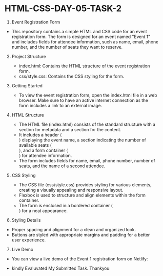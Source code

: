 # HTML-CSS-DAY-05-TASK-2

1. Event Registration Form

  - This repository contains a simple HTML and CSS code for an event registration form. The form is designed for an event named "Event 1" and includes fields for attendee information, such as name, email, phone number, and the number of seats they want to reserve.

2. Project Structure

   - index.html: Contains the HTML structure of the event registration form.
   - css/style.css: Contains the CSS styling for the form.

3. Getting Started

   - To view the event registration form, open the index.html file in a web browser. Make sure to have an active internet connection as the form includes a link to an external image.

4. HTML Structure

   - The HTML file (index.html) consists of the standard structure with a <head> section for metadata and a <body> section for the content.
   - It includes a header (<div class="header">) displaying the event name, a section indicating the number of available seats (<div class="seats">), and a form container (<div class="form-container">) for attendee information.
   - The form includes fields for name, email, phone number, number of seats, and the name of a second attendee.

5. CSS Styling

   - The CSS file (css/style.css) provides styling for various elements, creating a visually appealing and responsive layout.
   - Flexbox is used to structure and align elements within the form container.
   - The form is enclosed in a bordered container (<div class="border">) for a neat appearance.
6. Styling Details

  - Proper spacing and alignment for a clean and organized look.
  - Buttons are styled with appropriate margins and padding for a better user experience.

7. Live Demo

  - You can view a live demo of the Event 1 registration form on Netlify:

* kindly Evaluvated My Submitted Task. Thankyou